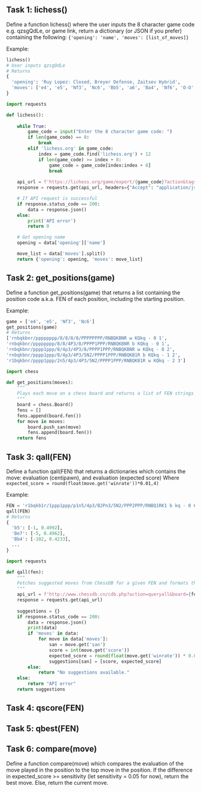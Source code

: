 ## Task 1: lichess()
Define a function lichess() where the user inputs the 8 character game code e.g. qzsgQdLe, or game link, return a dictionary (or JSON if you prefer) containing the following: `{'opening': 'name', 'moves': [list_of_moves]}`

Example:
```python
lichess()
# User inputs qzsgQdLe
# Returns
{
  'opening': 'Ruy Lopez: Closed, Breyer Defense, Zaitsev Hybrid',
  'moves': ['e4', 'e5', 'Nf3', 'Nc6', 'Bb5', 'a6', 'Ba4', 'Nf6', 'O-O', ...]
}
```
```python
import requests

def lichess():
    
    while True:
        game_code = input("Enter the 8 character game code: ")
        if len(game_code) == 8:
            break
        elif 'lichess.org' in game_code:
            index = game_code.find('lichess.org') + 12
            if len(game_code) >= index + 8: 
                game_code = game_code[index:index + 8]
                break
    
    api_url = f'https://lichess.org/game/export/{game_code}?action&tags=false&clocks=false&evals=false&division=false'
    response = requests.get(api_url, headers={"Accept": "application/json"})

    # If API request is successful
    if response.status_code == 200:
        data = response.json()
    else:
        print('API error')
        return 0

    # Get opening name
    opening = data['opening']['name']

    move_list = data['moves'].split()
    return {'opening': opening, 'moves': move_list}
```
## Task 2: get_positions(game)
Define a function get_positions(game) that returns a list containing the position code a.k.a. FEN of each position, including the starting position.

Example:
```python
game = ['e4', 'e5', 'Nf3', 'Nc6']
get_positions(game)
# Returns
['rnbqkbnr/pppppppp/8/8/8/8/PPPPPPPP/RNBQKBNR w KQkq - 0 1',
'rnbqkbnr/pppppppp/8/8/4P3/8/PPPP1PPP/RNBQKBNR b KQkq - 0 1',
'rnbqkbnr/pppp1ppp/8/4p3/4P3/8/PPPP1PPP/RNBQKBNR w KQkq - 0 2',
'rnbqkbnr/pppp1ppp/8/4p3/4P3/5N2/PPPP1PPP/RNBQKB1R b KQkq - 1 2',
'r1bqkbnr/pppp1ppp/2n5/4p3/4P3/5N2/PPPP1PPP/RNBQKB1R w KQkq - 2 3']
```
```python
import chess

def get_positions(moves):
    """
    Plays each move on a chess board and returns a list of FEN strings for each position.
    """
    board = chess.Board()
    fens = []
    fens.append(board.fen())
    for move in moves:
        board.push_san(move)
        fens.append(board.fen())
    return fens
```
## Task 3: qall(FEN)
Define a function qall(FEN) that returns a dictionaries which contains the move: evaluation (centipawn), and evaluation (expected score)
Where `expected_score = round(float(move.get('winrate'))*0.01,4)`

Example:
```python
FEN = 'r1bqkb1r/1ppp1ppp/p1n5/4p3/B2Pn3/5N2/PPP2PPP/RNBQ1RK1 b kq - 0 6'
qall(FEN)
# Returns
{
  'b5': [-1, 0.4992],
  'Be7': [-5, 0.4962],
  'Bb4': [-102, 0.4233],
  ...
}
```
```python
import requests

def qall(fen):
    """
    Fetches suggested moves from ChessDB for a given FEN and formats them as a dictionary.
    """
    api_url = f'http://www.chessdb.cn/cdb.php?action=queryall&board={fen}&json=true'
    response = requests.get(api_url)
    
    suggestions = {}
    if response.status_code == 200:
        data = response.json()
        print(data)
        if 'moves' in data:
            for move in data['moves']:
                san = move.get('san')
                score = int(move.get('score'))
                expected_score = round(float(move.get('winrate')) * 0.01, 4)
                suggestions[san] = [score, expected_score]
        else:
            return "No suggestions available."
    else:
        return "API error"
    return suggestions
```

## Task 4: qscore(FEN)

## Task 5: qbest(FEN)

## Task 6: compare(move)
Define a function compare(move) which compares the evaluation of the move played in the position to the top move in the position. If the difference in expected_score >= sensitivity (let sensitivity = 0.05 for now), return the best move. Else, return the current move.
